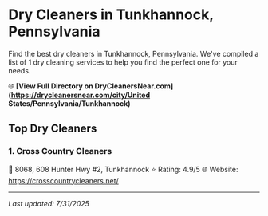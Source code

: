 # Dry Cleaners in Tunkhannock, Pennsylvania

Find the best dry cleaners in Tunkhannock, Pennsylvania. We've compiled a list of 1 dry cleaning services to help you find the perfect one for your needs.

🌐 **[View Full Directory on DryCleanersNear.com](https://drycleanersnear.com/city/United States/Pennsylvania/Tunkhannock)**

## Top Dry Cleaners

### 1. Cross Country Cleaners
📍 8068, 608 Hunter Hwy #2, Tunkhannock
⭐ Rating: 4.9/5
🌐 Website: https://crosscountrycleaners.net/


---

*Last updated: 7/31/2025*
